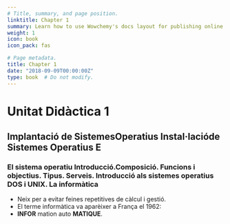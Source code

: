 ```yaml
---
# Title, summary, and page position.
linktitle: Chapter 1
summary: Learn how to use Wowchemy's docs layout for publishing online courses, software documentation, and tutorials.
weight: 1
icon: book
icon_pack: fas

# Page metadata.
title: Chapter 1
date: "2018-09-09T00:00:00Z"
type: book  # Do not modify.
---
```

# Unitat Didàctica 1  ## 
## Implantació de SistemesOperatius  Instal·lacióde Sistemes Operatius  E

### El sistema operatiu  Introducció.Composició. Funcions i objectius. Tipus. Serveis. Introducció als sistemes operatius DOS i UNIX.  La informàtica
* Neix per a evitar feines repetitives de càlcul i gestió.
* El terme informàtica va aparèixer a França el 1962:  
* **INFOR** mation auto **MATIQUE**.
